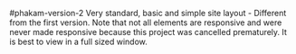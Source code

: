 #phakam-version-2 
Very standard, basic and simple site layout - Different from the first version. Note that not all elements are responsive and were never made responsive because this project was cancelled prematurely. It is best to view in a full sized window.
